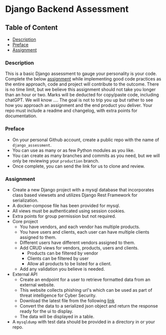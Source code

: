 # Django Backend Assessment

## Table of Content
- [Description](#description)
- [Preface](#preface)
- [Assignment](#assignment)

### Description
This is a basic Django assessment to gauge your personality is your code.
Complete the below [assignment](#assignment) while implementing good code practices as the entire approach, code and project will contribute to the outcome.
There is no time limit, but we believe this assignment should not take you longer than an hour or two.
Marks will be deducted for copy/paste code, including chatGPT. We will know ....
The goal is not to trip you up but rather to see how you approach an assignment and the end product you deliver.
Your repo must include a readme and changelog, with extra points for documentation.

### Preface
- On your personal Github account, create a public repo with the name of `django_assessment`.
- You can use as many or as few Python modules as you like.
- You can create as many branches and commits as you need, but we will only be reviewing your `production` branch.
- Once complete, you can send the link for us to clone and review.

### Assignment
- Create a new Django project with a mysql database that incorporates class based viewsets and utilizes Django Rest Framework for serialization.
- A docker-compose file has been provided for mysql.
- All views must be authenticated using session cookies.
- Extra points for group permission but not required.
- Core project
    + You have vendors, and each vendor has multiple products.
    + You have users and clients, each user can have multiple clients assigned to them.
    + Different users have different vendors assigned to them.
    + Add CRUD views for vendors, products, users and clients.
        - Products can be filtered by vendor
        - Clients can be filtered by user
        - Allow all products to be listed for a client.
    + Add any validation you believe is needed.
- External API
    + Create an endpoint for a user to retrieve formatted data from an external website.
    + This website collects phishing url's which can be used as part of threat intelligence for Cyber Security.
    + Download the latest file from the following [link](http://data.phishtank.com/data/online-valid.csv)
    + Convert the data to a serialized json object and return the response ready for the ui to display.
    + The data will be displayed in a table.
- A `mysqldump` with test data should be provided in a directory in or your repo.